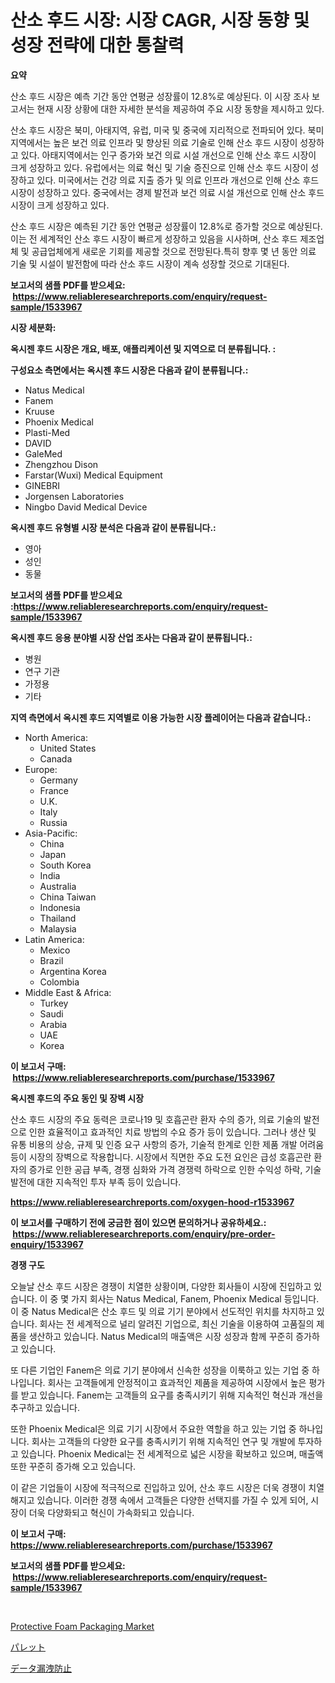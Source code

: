 <p><h1>산소 후드 시장: 시장 CAGR, 시장 동향 및 성장 전략에 대한 통찰력</h1></p><p><strong>요약</strong></p>
<p><p>산소 후드 시장은 예측 기간 동안 연평균 성장률이 12.8%로 예상된다. 이 시장 조사 보고서는 현재 시장 상황에 대한 자세한 분석을 제공하여 주요 시장 동향을 제시하고 있다.</p><p>산소 후드 시장은 북미, 아태지역, 유럽, 미국 및 중국에 지리적으로 전파되어 있다. 북미 지역에서는 높은 보건 의료 인프라 및 향상된 의료 기술로 인해 산소 후드 시장이 성장하고 있다. 아태지역에서는 인구 증가와 보건 의료 시설 개선으로 인해 산소 후드 시장이 크게 성장하고 있다. 유럽에서는 의료 혁신 및 기술 증진으로 인해 산소 후드 시장이 성장하고 있다. 미국에서는 건강 의료 지출 증가 및 의료 인프라 개선으로 인해 산소 후드 시장이 성장하고 있다. 중국에서는 경제 발전과 보건 의료 시설 개선으로 인해 산소 후드 시장이 크게 성장하고 있다.</p><p>산소 후드 시장은 예측된 기간 동안 연평균 성장률이 12.8%로 증가할 것으로 예상된다. 이는 전 세계적인 산소 후드 시장이 빠르게 성장하고 있음을 시사하며, 산소 후드 제조업체 및 공급업체에게 새로운 기회를 제공할 것으로 전망된다.특히 향후 몇 년 동안 의료 기술 및 시설이 발전함에 따라 산소 후드 시장이 계속 성장할 것으로 기대된다.</p></p>
<p><strong>보고서의 샘플 PDF를 받으세요: &nbsp;<a href="https://www.reliableresearchreports.com/enquiry/request-sample/1533967">https://www.reliableresearchreports.com/enquiry/request-sample/1533967</a></strong></p>
<p><strong>시장 세분화:</strong></p>
<p><strong> 옥시젠 후드 시장은 개요, 배포, 애플리케이션 및 지역으로 더 분류됩니다. :</strong></p>
<p><strong>구성요소 측면에서는 옥시젠 후드 시장은 다음과 같이 분류됩니다.:</strong></p>
<p><ul><li>Natus Medical</li><li>Fanem</li><li>Kruuse</li><li>Phoenix Medical</li><li>Plasti-Med</li><li>DAVID</li><li>GaleMed</li><li>Zhengzhou Dison</li><li>Farstar(Wuxi) Medical Equipment</li><li>GINEBRI</li><li>Jorgensen Laboratories</li><li>Ningbo David Medical Device</li></ul></p>
<p><strong> 옥시젠 후드 유형별 시장 분석은 다음과 같이 분류됩니다.:</strong></p>
<p><ul><li>영아</li><li>성인</li><li>동물</li></ul></p>
<p><strong>보고서의 샘플 PDF를 받으세요 :<a href="https://www.reliableresearchreports.com/enquiry/request-sample/1533967">https://www.reliableresearchreports.com/enquiry/request-sample/1533967</a></strong></p>
<p><strong> 옥시젠 후드 응용 분야별 시장 산업 조사는 다음과 같이 분류됩니다.:</strong></p>
<p><ul><li>병원</li><li>연구 기관</li><li>가정용</li><li>기타</li></ul></p>
<p><strong>지역 측면에서 옥시젠 후드 지역별로 이용 가능한 시장 플레이어는 다음과 같습니다.:</strong></p>
<p><ul>
    <li>
        North America:
        <ul>
            <li>United States</li>
            <li>Canada</li>
        </ul>
    </li>
    <li>
        Europe:
        <ul>
            <li>Germany</li>
            <li>France</li>
            <li>U.K.</li>
            <li>Italy</li>
            <li>Russia</li>
        </ul>
    </li>
    <li>
        Asia-Pacific:
        <ul>
            <li>China</li>
            <li>Japan</li>
            <li>South Korea</li>
            <li>India</li>
            <li>Australia</li>
            <li>China Taiwan</li>
            <li>Indonesia</li>
            <li>Thailand</li>
            <li>Malaysia</li>
        </ul>
    </li>
    <li>
        Latin America:
        <ul>
            <li>Mexico</li>
            <li>Brazil</li>
            <li>Argentina Korea</li>
            <li>Colombia</li>
        </ul>
    </li>
    <li>
        Middle East & Africa:
        <ul>
            <li>Turkey</li>
            <li>Saudi</li>
            <li>Arabia</li>
            <li>UAE</li>
            <li>Korea</li>
        </ul>
    </li>
    </ul></p>
<p><strong>이 보고서 구매: &nbsp;<a href="https://www.reliableresearchreports.com/purchase/1533967">https://www.reliableresearchreports.com/purchase/1533967</a></strong></p>
<p><strong>옥시젠 후드의 주요 동인 및 장벽 시장</strong></p>
<p><p>산소 후드 시장의 주요 동력은 코로나19 및 호흡곤란 환자 수의 증가, 의료 기술의 발전으로 인한 효율적이고 효과적인 치료 방법의 수요 증가 등이 있습니다. 그러나 생산 및 유통 비용의 상승, 규제 및 인증 요구 사항의 증가, 기술적 한계로 인한 제품 개발 어려움 등이 시장의 장벽으로 작용합니다. 시장에서 직면한 주요 도전 요인은 급성 호흡곤란 환자의 증가로 인한 공급 부족, 경쟁 심화와 가격 경쟁력 하락으로 인한 수익성 하락, 기술 발전에 대한 지속적인 투자 부족 등이 있습니다.</p></p>
<p><strong><a href="https://www.reliableresearchreports.com/oxygen-hood-r1533967">https://www.reliableresearchreports.com/oxygen-hood-r1533967</a></strong></p>
<p><strong>이 보고서를 구매하기 전에 궁금한 점이 있으면 문의하거나 공유하세요.: &nbsp;<a href="https://www.reliableresearchreports.com/enquiry/pre-order-enquiry/1533967">https://www.reliableresearchreports.com/enquiry/pre-order-enquiry/1533967</a></strong></p>
<p><strong>경쟁 구도</strong></p>
<p><p>오늘날 산소 후드 시장은 경쟁이 치열한 상황이며, 다양한 회사들이 시장에 진입하고 있습니다. 이 중 몇 가지 회사는 Natus Medical, Fanem, Phoenix Medical 등입니다. 이 중 Natus Medical은 산소 후드 및 의료 기기 분야에서 선도적인 위치를 차지하고 있습니다. 회사는 전 세계적으로 널리 알려진 기업으로, 최신 기술을 이용하여 고품질의 제품을 생산하고 있습니다. Natus Medical의 매출액은 시장 성장과 함께 꾸준히 증가하고 있습니다.</p><p>또 다른 기업인 Fanem은 의료 기기 분야에서 신속한 성장을 이룩하고 있는 기업 중 하나입니다. 회사는 고객들에게 안정적이고 효과적인 제품을 제공하여 시장에서 높은 평가를 받고 있습니다. Fanem는 고객들의 요구를 충족시키기 위해 지속적인 혁신과 개선을 추구하고 있습니다.</p><p>또한 Phoenix Medical은 의료 기기 시장에서 주요한 역할을 하고 있는 기업 중 하나입니다. 회사는 고객들의 다양한 요구를 충족시키기 위해 지속적인 연구 및 개발에 투자하고 있습니다. Phoenix Medical는 전 세계적으로 넓은 시장을 확보하고 있으며, 매출액 또한 꾸준히 증가해 오고 있습니다.</p><p>이 같은 기업들이 시장에 적극적으로 진입하고 있어, 산소 후드 시장은 더욱 경쟁이 치열해지고 있습니다. 이러한 경쟁 속에서 고객들은 다양한 선택지를 가질 수 있게 되어, 시장이 더욱 다양화되고 혁신이 가속화되고 있습니다.</p></p>
<p><strong>이 보고서 구매: &nbsp; <a href="https://www.reliableresearchreports.com/purchase/1533967">https://www.reliableresearchreports.com/purchase/1533967</a></strong></p>
<p><strong>보고서의 샘플 PDF를 받으세요: &nbsp;<a href="https://www.reliableresearchreports.com/enquiry/request-sample/1533967">https://www.reliableresearchreports.com/enquiry/request-sample/1533967</a></strong><strong></strong></p>
<p>&nbsp;</p>
<p><p><a href="https://www.linkedin.com/pulse/protective-foam-packaging-market-analysis-examines-its-scope-cgpae?trackingId=K20tWhDhATqsCgpHeBHOeA%3D%3D">Protective Foam Packaging Market</a></p><p><a href="https://github.com/RodHoppe07/Market-Research-Report-List-1/blob/main/470431719133.md">パレット</a></p><p><a href="https://github.com/laurenreichert/Market-Research-Report-List-1/blob/main/816276019132.md">データ漏洩防止</a></p></p>